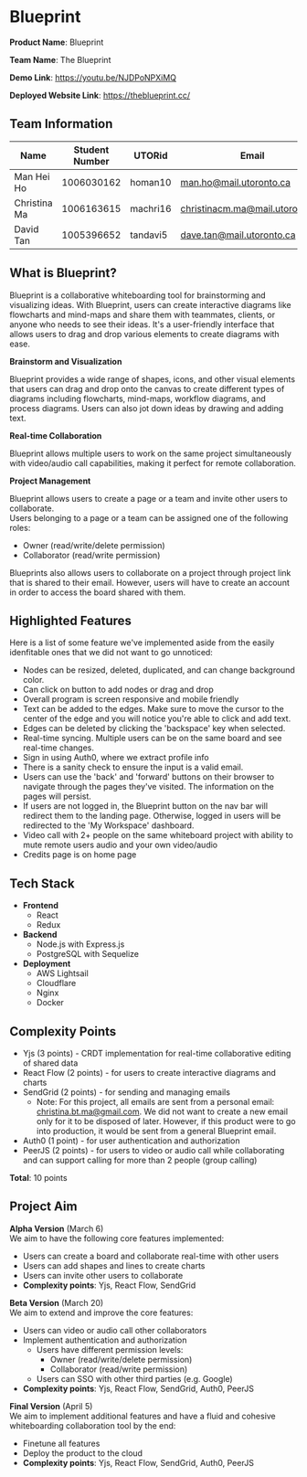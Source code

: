 # Blueprint

**Product Name**: Blueprint

**Team Name**: The Blueprint

**Demo Link**: https://youtu.be/NJDPoNPXiMQ

**Deployed Website Link**: https://theblueprint.cc/

## Team Information

| Name         | Student Number | UTORid   | Email                           |
| ------------ | -------------- | -------- | ------------------------------- |
| Man Hei Ho   | 1006030162     | homan10  | man.ho@mail.utoronto.ca         |
| Christina Ma | 1006163615     | machri16 | christinacm.ma@mail.utoronto.ca |
| David Tan    | 1005396652     | tandavi5 | dave.tan@mail.utoronto.ca       |

## What is Blueprint?

Blueprint is a collaborative whiteboarding tool for brainstorming and visualizing ideas. With Blueprint, users can create interactive diagrams like flowcharts and mind-maps and share them with teammates, clients, or anyone who needs to see their ideas. It's a user-friendly interface that allows users to drag and drop various elements to create diagrams with ease.

**Brainstorm and Visualization**

Blueprint provides a wide range of shapes, icons, and other visual elements that users can drag and drop onto the canvas to create different types of diagrams including flowcharts, mind-maps, workflow diagrams, and process diagrams. Users can also jot down ideas by drawing and adding text.

**Real-time Collaboration**

Blueprint allows multiple users to work on the same project simultaneously with video/audio call capabilities, making it perfect for remote collaboration.

**Project Management**

Blueprint allows users to create a page or a team and invite other users to collaborate.  
Users belonging to a page or a team can be assigned one of the following roles:

- Owner (read/write/delete permission)
- Collaborator (read/write permission)

Blueprints also allows users to collaborate on a project through project link that is shared to their email. However, users will have to create an account in order to access the board shared with them.

## Highlighted Features

Here is a list of some feature we've implemented aside from the easily idenfitable ones that we did not want to go unnoticed:

- Nodes can be resized, deleted, duplicated, and can change background color.
- Can click on button to add nodes or drag and drop
- Overall program is screen responsive and mobile friendly
- Text can be added to the edges. Make sure to move the cursor to the center of the edge and you will notice you're able to click and add text.
- Edges can be deleted by clicking the 'backspace' key when selected.
- Real-time syncing. Multiple users can be on the same board and see real-time changes.
- Sign in using Auth0, where we extract profile info
- There is a sanity check to ensure the input is a valid email.
- Users can use the 'back' and 'forward' buttons on their browser to navigate through the pages they've visited. The information on the pages will persist.
- If users are not logged in, the Blueprint button on the nav bar will redirect them to the landing page. Otherwise, logged in users will be redirected to the 'My Workspace' dashboard.
- Video call with 2+ people on the same whiteboard project with ability to mute remote users audio and your own video/audio
- Credits page is on home page

## Tech Stack

- **Frontend**
  - React
  - Redux
- **Backend**
  - Node.js with Express.js
  - PostgreSQL with Sequelize
- **Deployment**
  - AWS Lightsail
  - Cloudflare
  - Nginx
  - Docker

## Complexity Points

- Yjs (3 points) - CRDT implementation for real-time collaborative editing of shared data
- React Flow (2 points) - for users to create interactive diagrams and charts
- SendGrid (2 points) - for sending and managing emails
  - Note: For this project, all emails are sent from a personal email: christina.bt.ma@gmail.com. We did not want to create a new email only for it to be disposed of later. However, if this product were to go into production, it would be sent from a general Blueprint email.
- Auth0 (1 point) - for user authentication and authorization
- PeerJS (2 points) - for users to video or audio call while collaborating and can support calling for more than 2 people (group calling)

**Total**: 10 points

## Project Aim

**Alpha Version** (March 6)  
We aim to have the following core features implemented:

- Users can create a board and collaborate real-time with other users
- Users can add shapes and lines to create charts
- Users can invite other users to collaborate
- **Complexity points**: Yjs, React Flow, SendGrid

**Beta Version** (March 20)  
We aim to extend and improve the core features:

- Users can video or audio call other collaborators
- Implement authentication and authorization
  - Users have different permission levels:
    - Owner (read/write/delete permission)
    - Collaborator (read/write permission)
  - Users can SSO with other third parties (e.g. Google)
- **Complexity points**: Yjs, React Flow, SendGrid, Auth0, PeerJS

**Final Version** (April 5)  
We aim to implement additional features and have a fluid and cohesive whiteboarding collaboration tool by the end:

- Finetune all features
- Deploy the product to the cloud
- **Complexity points**: Yjs, React Flow, SendGrid, Auth0, PeerJS
